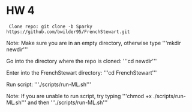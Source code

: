 # HW 4

```
 Clone repo: git clone -b Sparky https://github.com/bwilder95/FrenchStewart.git
```

Note: Make sure you are in an empty directory, otherwise type '''mkdir newdir'''

Go into the directory where the repo is cloned: '''cd newdir'''

Enter into the FrenchStewart directory: '''cd FrenchStewart'''

Run script: '''./scripts/run-ML.sh'''

Note: If you are unable to run script, try typing '''chmod +x ./scripts/run-ML.sh'''
and then '''./scripts/run-ML.sh'''
